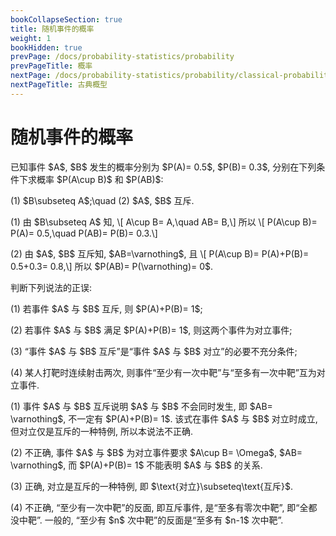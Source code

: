 ```yaml
---
bookCollapseSection: true
title: 随机事件的概率
weight: 1
bookHidden: true
prevPage: /docs/probability-statistics/probability
prevPageTitle: 概率
nextPage: /docs/probability-statistics/probability/classical-probability
nextPageTitle: 古典概型
---
```


# 随机事件的概率



<myexample>
<p>已知事件 $A$, $B$ 发生的概率分别为 $P(A)= 0.5$, $P(B)= 0.3$, 分别在下列条件下求概率 $P(A\cup B)$ 和 $P(AB)$:
</p>
<p>(1) $B\subseteq A$;\quad (2) $A$, $B$ 互斥.
</p>
</myexample>
<mysolution>
    <p>(1) 由 $B\subseteq A$ 知, \[
        A\cup B= A,\quad AB= B,\]
    所以 \[
        P(A\cup B)= P(A)= 0.5,\quad P(AB)= P(B)= 0.3.\]
</p>
<p>(2) 由 $A$, $B$ 互斥知, $AB=\varnothing$, 且 \[
        P(A\cup B)= P(A)+P(B)= 0.5+0.3= 0.8,\]
    所以 $P(AB)= P(\varnothing)= 0$.
</p>
</mysolution>
</p>
<p><myexample>
<p>判断下列说法的正误:
</p>
<p>(1) 若事件 $A$ 与 $B$ 互斥, 则 $P(A)+P(B)= 1$;
</p>
<p>(2) 若事件 $A$ 与 $B$ 满足 $P(A)+P(B)= 1$, 则这两个事件为对立事件;
</p>
<p>(3) “事件 $A$ 与 $B$ 互斥”是“事件 $A$ 与 $B$ 对立”的必要不充分条件;
</p>
<p>(4) 某人打靶时连续射击两次, 则事件“至少有一次中靶”与“至多有一次中靶”互为对立事件.
</p>
</myexample>
<mysolution>
    <p>(1) 事件 $A$ 与 $B$ 互斥说明 $A$ 与 $B$ 不会同时发生, 即 $AB= \varnothing$, 不一定有 $P(A)+P(B)= 1$. 该式在事件 $A$ 与 $B$ 对立时成立, 但对立仅是互斥的一种特例, 所以本说法不正确.
</p>
<p>(2) 不正确, 事件 $A$ 与 $B$ 为对立事件要求 $A\cup B= \Omega$, $AB= \varnothing$, 而 $P(A)+P(B)= 1$ 不能表明 $A$ 与 $B$ 的关系.
</p>
<p>(3) 正确, 对立是互斥的一种特例, 即 $\text{对立}\subseteq\text{互斥}$.
</p>
<p>(4) 不正确, “至少有一次中靶”的反面, 即互斥事件, 是“至多有零次中靶”, 即“全都没中靶”. 一般的, “至少有 $n$ 次中靶”的反面是“至多有 $n-1$ 次中靶”.
</p>
</mysolution>

